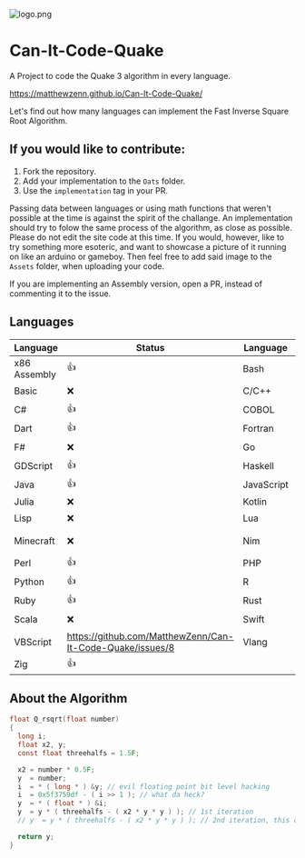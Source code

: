 ![logo.png](Assets/logo.png)
# Can-It-Code-Quake
A Project to code the Quake 3 algorithm in every language.

<https://matthewzenn.github.io/Can-It-Code-Quake/>

Let's find out how many languages can implement the Fast Inverse Square Root Algorithm. 

## If you would like to contribute:
 1. Fork the repository.
 2. Add your implementation to the ```Oats``` folder.
 3. Use the ```implementation``` tag in your PR.
 
 Passing data between languages or using math functions that weren't possible at the time is against the spirit of the challange. An implementation should try to folow the same process of the algorithm, as close as possible. Please do not edit the site code at this time. If you would, however, like to try something  more esoteric, and want to showcase a picture of it running on like an arduino or gameboy. Then feel free to add said image to the ```Assets``` folder, when uploading your code.

 If you are implementing an Assembly version, open a PR, instead of commenting it to the issue.

## Languages
| Language | Status | Language | Status |
|----|----|----|----|
| x86 Assembly | :+1: | Bash | https://github.com/MatthewZenn/Can-It-Code-Quake/issues/8 |
| Basic | :x: | C/C++ | :+1: |
| C# | :+1: | COBOL | :x: |
| Dart | :+1: | Fortran | :+1: |
| F# | :x: | Go | :+1: |
| GDScript | :+1: | Haskell | :+1: |
| Java | :+1: | JavaScript | :+1: |
| Julia | :x: | Kotlin | :x: |
| Lisp | :x: | Lua | :+1: |
| Minecraft | :x: | Nim | https://github.com/MatthewZenn/Can-It-Code-Quake/issues/7 |
| Perl | :+1: | PHP | :+1: |
| Python | :+1: | R | :x: |
| Ruby | :+1: | Rust | :+1: |
| Scala | :x: | Swift | :+1: |
| VBScript | https://github.com/MatthewZenn/Can-It-Code-Quake/issues/8 | Vlang | https://github.com/MatthewZenn/Can-It-Code-Quake/issues/7 |
| Zig | :+1: |  |  |

## About the Algorithm
```c 
float Q_rsqrt(float number)
{
  long i;
  float x2, y;
  const float threehalfs = 1.5F;

  x2 = number * 0.5F;
  y  = number;
  i  = * ( long * ) &y; // evil floating point bit level hacking
  i  = 0x5f3759df - ( i >> 1 ); // what da heck?
  y  = * ( float * ) &i;
  y  = y * ( threehalfs - ( x2 * y * y ) ); // 1st iteration
  // y  = y * ( threehalfs - ( x2 * y * y ) ); // 2nd iteration, this can be removed

  return y;
}
```
